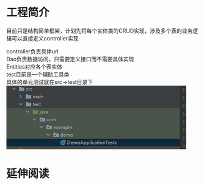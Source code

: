 # 工程简介
目前只是结构简单框架，计划先将每个实体类的CRUD实现，涉及多个表的业务逻辑可以直接定义controller实现


controller负责具体url  
Dao负责数据访问，只需要定义接口而不需要具体实现  
Entities对应各个表实体  
test目前是一个辅助工具类  
具体的单元测试就在src->test目录下  
![testdir](img/testdir.png)

# 延伸阅读


